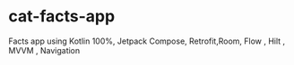# cat-facts-app

Facts app using Kotlin 100%, Jetpack Compose, Retrofit,Room, Flow , Hilt , MVVM , Navigation
